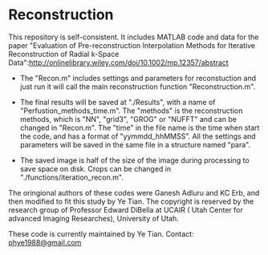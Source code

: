 # Reconstruction

This repository is self-consistent. It includes MATLAB code and data for the paper "Evaluation of Pre-reconstruction Interpolation Methods for Iterative Reconstruction of Radial k-Space Data":http://onlinelibrary.wiley.com/doi/10.1002/mp.12357/abstract


- The "Recon.m" includes settings and parameters for reconstuction and just run it will call the main reconstruction function "Reconstruction.m".

- The final results will be saved at "./Results", with a name of "Perfustion_methods_time.m". The "methods" is the reconstruction methods, which is "NN", "grid3", "GROG" or "NUFFT" and can be changed in "Recon.m". The "time" in the file name is the time when start the code, and has a format of "yymmdd_hhMMSS". All the settings and parameters will be saved in the same file in a structure named "para".

- The saved image is half of the size of the image during processing to save space on disk. Crops can be changed in "./functions/iteration_recon.m".

The oringional authors of these codes were Ganesh Adluru and KC Erb, and then modified to fit this study by Ye Tian. The copyright is reserved by the research group of Professor Edward DiBella at UCAIR ( Utah Center for advanced Imaging Researches), University of Utah.

These code is currently maintained by Ye Tian.
Contact: phye1988@gmail.com
